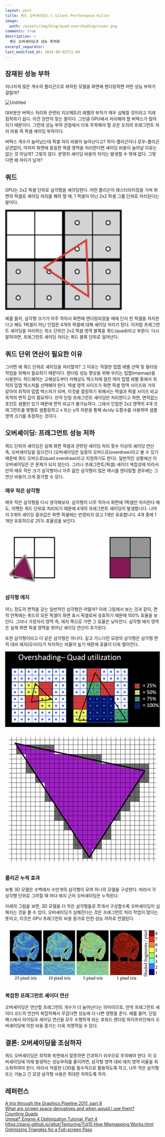 ```yaml
---
layout: post
title: 쿼드 오버셰이딩\:\ Silent Performance Killer
image: 
  path: /assets/img/blog/quad-overshading/cover.png
comments: true  
description: >
  쿼드 오버셰이딩과 성능 최적화
excerpt_separator:
last_modified_at: 2024-09-02T21:00
---
```


## 잠재된 성능 부하

지나치게 많은 개수의 폴리곤으로 제작된 모델을 화면에 렌더링하면 어떤 성능 부하가 걸릴까?

![Untitled](/assets/img/blog/quad-overshading/a1.png)

대부분은 버텍스 처리와 관련되 지오메트리 레벨의 부하가 매우 심해질 것이라고 지레 짐작하기 쉽다. 이건 당연히 맞는 말이다. 그만큼 GPU에서 처리해야 할 버텍스가 많아지기 때문이다. 그런데 성능 부하 관점에서 더욱 주목해야 할 곳은 오히려 프래그먼트 처리 비용 즉 픽셀 셰이딩 부하이다. 

버텍스 개수가 늘어났는데 픽셀 처리 비용이 늘어난다고? 하이-폴리곤이나 로우-폴리곤 상관없이, 어차피 화면에 동일한 픽셀 영역을 처리한다면 셰이딩 비용이 늘어날 이유는 없는 것 아닐까? 그렇지 않다. 분명히 셰이딩 비용의 차이는 발생할 수 밖에 없다. 그렇다면 왜 차이가 날까?

## 쿼드

GPU는 2x2 픽셀 단위로 삼각형을 셰이딩한다. 어떤 폴리곤이 래스터라이징을 거쳐 화면의 픽셀로 셰이딩 처리를 해야 할 때, 1 픽셀이 아닌 2x2 픽셀 그룹 단위로 처리된다는 말이다.

![Untitled](/assets/img/blog/quad-overshading/a2.png)

예를 들어, 삼각형 크기가 아주 작아서 화면에 렌더링되었을 때에 단지 한 픽셀을 차지한다고 해도 1픽셀이 아닌 인접한 4개의 픽셀에 대해 셰이딩 처리가 된다. 이처럼 프래그먼트 셰이딩을 처리하는 최소 단위인 2x2 픽셀 영역 블록을 쿼드(quad)라고 부른다. 다시 말하자면, 프래그먼트 셰이딩 처리는 쿼드 블록 단위로 일어난다.

## 쿼드 단위 연산이 필요한 이유

그러면 왜 쿼드 단위로 셰이딩을 처리할까? 그 이유는 적절한 밉맵 레벨 선택 및 필터링 작업을 위해서 필요하기 때문이다. 렌더링 성능 향상을 위해 우리는 밉맵(mipmap)을 사용한다. 하드웨어는 고해상도부터 저해상도 텍스처에 걸친 여러 밉맵 레벨 중에서 최적의 밉맵 텍스처를 선택해야 한다. 텍셀 영역 사이즈가 화면 픽셀 영역 사이즈와 거의 같아야 최적의 밉맵 텍스처가 되며, 이것을 결정하기 위해서는 텍셀과 픽셀 사이즈 비교 목적의 면적 값이 필요하다. 만약 단일 프래그먼트 셰이딩만 처리한다고 하면, 면적없는 포인트 샘플만 있기 때문에 면적 비교가 불가능하다. 그래서 인접한 2x2 영역의 4개 프래그먼트를 병렬로 샘플링하고 x 또는 y의 차분을 통해 dx/dy 도함수를 사용하여 샘플 영역 크기를 추정하는 것이다.

## 오버셰이딩: 프래그먼트 성능 저하

쿼드 단위의 셰이딩은 실제 화면 픽셀과 관련된 셰이딩 처리 횟수 이상의 셰이딩 연산 즉, 오버셰이딩을 일으킨다 (오버셰이딩은 일종의 오버드로(overdraw)라고 볼 수 있기 때문에 쿼드 오버드로(quad overdraw)라고 지칭하기도 한다). 일반적인 상황에선 이 오버셰이딩은 큰 문제가 되지 않는다. 그러나 프래그먼트(픽셀) 셰이더 복잡성에 따라서 만약 매우 작은 크기 삼각형이나 아주 얇은 삼각형이 많은 메시를 렌더링할 경우에는 그 연산 비용이 크게 증가할 수 있다.

### 매우 작은 삼각형

매우 작은 삼각형을 다시 생각해보자. 삼각형이 너무 작아서 화면에 1픽셀만 차지한다 해도, 어쨋든 쿼드 단위로 처리되기 때문에 4개의 프래그먼트 셰이딩이 발생합니다. 나머지 3개의 셰이딩 결과값은 화면 픽셀에는 반영되지 않고 1개만 유효합니다. 4개 중에 1개만 유효하므로 25% 효율성을 보인다.

![Untitled](/assets/img/blog/quad-overshading/a3.png)

### 삼각형 에지

어느 정도의 면적을 갖는 일반적인 삼각형은 어떨까? 아래 그림에서 보는 것과 같이, 면적 안쪽에는 쿼드의 모든 픽셀이 화면 표시 픽셀로써 유효하기 때문에 100% 효율을 보인다. 그러나 가장자리 영역 즉, 에지 쪽으로 가면 그 효율은 낮아진다. 삼각형 에지 영역은 실제 화면 픽셀 영역을 벗어난 셰이딩 연산이 추가된다.

또한 삼각형이라고 다 같은 삼각형은 아니다. 길고 가느다란 모양의 삼각형은 삼각형 면적 대비 에지(모서리)가 차지하는 비율이 높기 때문에 효율이 더욱 떨어진다.

![Untitled](/assets/img/blog/quad-overshading/a4.png)

![Untitled](/assets/img/blog/quad-overshading/a5.png)

### 폴리곤 누적 효과

보통 3D 모델은 수백에서 수만개의 삼각형이 모여 하나의 모델을 구성한다. 따라서 각 삼각형 단위로 그려질 때 마다 에지 근처 오버셰이딩은 누적된다.

아래의 그림을 보면, 3D 모델을 더 작은 삼각형들로 쪼개서 구성할수록 오버셰이딩이 심해지는 것을 볼 수 있다. 오버셰이딩가 심해진다는 것은 프래그먼트 처리 작업이 많다는 뜻이고, 이것은 GPU 프래그먼트 비용 증가로 인한 성능 저하로 연결된다.

![Untitled](/assets/img/blog/quad-overshading/a6.png)

### 복잡한 프래그먼트 셰이더 연산

오버셰이딩은 연산할 프래그먼트 개수가 더 늘어난다는 의미이므로, 만약 프래그먼트 셰이더 코드의 연산이 복잡하해서 무겁다면 성능에 더 나쁜 영향을 준다. 예를 들어, 단일 패스에서 라이팅과 셰이딩 연산을 모두 수행하게 되는 포워드 렌더링 파이프라인에서 오버셰이딩에 의한 비용 증가는 더욱 치명적일 수 있다.

## 결론: 오버셰이딩을 조심하자

쿼드 오버셰이딩은 최적화 측면에서 잘못하면 간과하기 쉬우므로 주의해야 한다. 이 오버셰이딩에 의해 발생하는 성능부하를 줄이려면, 삼각형 영역 대비 에지 영역 비율을 최소화하여야 한다. 따라서 적절한 LOD를 필수적으로 활용하도록 하고, 너무 작은 삼각형 또는 가늘고 긴 모양 삼각형 사용은 최대한 피하도록 하자.

## 레퍼런스

[A trip through the Graphics Pipeline 2011, part 8](https://fgiesen.wordpress.com/2011/07/10/a-trip-through-the-graphics-pipeline-2011-part-8/)  
[What are screen space derivatives and when would I use them?](https://gamedev.stackexchange.com/questions/130888/what-are-screen-space-derivatives-and-when-would-i-use-them)  
[Counting Quads](https://blog.selfshadow.com/2012/11/12/counting-quads/)  
[Unreal* Engine 4 Optimization Tutorial, Part 4](https://www.intel.com/content/www/us/en/developer/articles/training/unreal-engine-4-optimization-tutorial-part-4.html)  
[https://paroj.github.io/gltut/Texturing/Tut15 How Mipmapping Works.html](https://paroj.github.io/gltut/Texturing/Tut15%20How%20Mipmapping%20Works.html)  
[Optimizing Triangles for a Full-screen Pass](https://wallisc.github.io/rendering/2021/04/18/Fullscreen-Pass.html)  